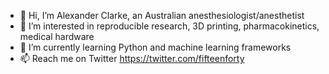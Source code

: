- 👋 Hi, I’m Alexander Clarke, an Australian anesthesiologist/anesthetist
- 👀 I’m interested in reproducible research, 3D printing, pharmacokinetics, medical hardware
- 🌱 I’m currently learning Python and machine learning frameworks
- 📫 Reach me on Twitter https://twitter.com/fifteenforty

<!---
fifteenforty/fifteenforty is a ✨ special ✨ repository because its `README.md` (this file) appears on your GitHub profile.
You can click the Preview link to take a look at your changes.
--->
